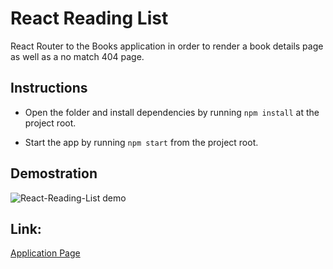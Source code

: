 # React Reading List

React Router to the Books application in order to render a book details page as well as a no match 404 page.

## Instructions

* Open the folder and install dependencies by running `npm install` at the project root.

* Start the app by running `npm start` from the project root.

## Demostration
![React-Reading-List demo](assets/img/React-Reading-List.gif)

## Link:
[Application Page](https://lionhatt-react-reading-list.herokuapp.com/)